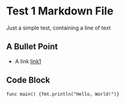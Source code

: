 # Test 1 Markdown File

Just a simple test, containing a line of text

## A Bullet Point
* A link [link1](https://google.com)

## Code Block
```
func main() {fmt.println("Hello, World!")}
```